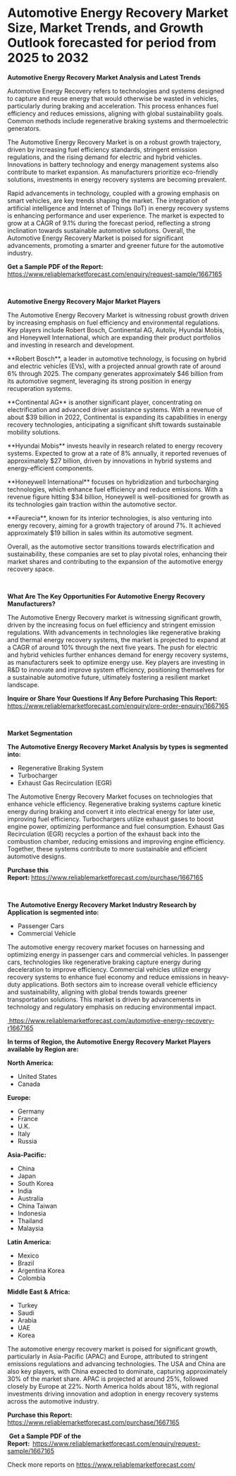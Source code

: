 <p><h1>Automotive Energy Recovery Market Size, Market Trends, and Growth Outlook forecasted for period from 2025 to 2032</h1></p><p><strong>Automotive Energy Recovery Market Analysis and Latest Trends</strong></p>
<p><p>Automotive Energy Recovery refers to technologies and systems designed to capture and reuse energy that would otherwise be wasted in vehicles, particularly during braking and acceleration. This process enhances fuel efficiency and reduces emissions, aligning with global sustainability goals. Common methods include regenerative braking systems and thermoelectric generators.</p><p>The Automotive Energy Recovery Market is on a robust growth trajectory, driven by increasing fuel efficiency standards, stringent emission regulations, and the rising demand for electric and hybrid vehicles. Innovations in battery technology and energy management systems also contribute to market expansion. As manufacturers prioritize eco-friendly solutions, investments in energy recovery systems are becoming prevalent.</p><p>Rapid advancements in technology, coupled with a growing emphasis on smart vehicles, are key trends shaping the market. The integration of artificial intelligence and Internet of Things (IoT) in energy recovery systems is enhancing performance and user experience. The market is expected to grow at a CAGR of 9.1% during the forecast period, reflecting a strong inclination towards sustainable automotive solutions. Overall, the Automotive Energy Recovery Market is poised for significant advancements, promoting a smarter and greener future for the automotive industry.</p></p>
<p><strong>Get a Sample PDF of the Report:&nbsp;</strong> <a href="https://www.reliablemarketforecast.com/enquiry/request-sample/1667165?utm_campaign=2325&utm_medium=2&utm_source=Github&utm_content=ia&utm_term=08032025&utm_id=automotive-energy-recovery">https://www.reliablemarketforecast.com/enquiry/request-sample/1667165</a></p>
<p>&nbsp;</p>
<p><strong>Automotive Energy Recovery Major Market Players</strong></p>
<p><p>The Automotive Energy Recovery Market is witnessing robust growth driven by increasing emphasis on fuel efficiency and environmental regulations. Key players include Robert Bosch, Continental AG, Autoliv, Hyundai Mobis, and Honeywell International, which are expanding their product portfolios and investing in research and development.</p><p>**Robert Bosch**, a leader in automotive technology, is focusing on hybrid and electric vehicles (EVs), with a projected annual growth rate of around 6% through 2025. The company generates approximately $46 billion from its automotive segment, leveraging its strong position in energy recuperation systems.</p><p>**Continental AG** is another significant player, concentrating on electrification and advanced driver assistance systems. With a revenue of about $39 billion in 2022, Continental is expanding its capabilities in energy recovery technologies, anticipating a significant shift towards sustainable mobility solutions.</p><p>**Hyundai Mobis** invests heavily in research related to energy recovery systems. Expected to grow at a rate of 8% annually, it reported revenues of approximately $27 billion, driven by innovations in hybrid systems and energy-efficient components.</p><p>**Honeywell International** focuses on hybridization and turbocharging technologies, which enhance fuel efficiency and reduce emissions. With a revenue figure hitting $34 billion, Honeywell is well-positioned for growth as its technologies gain traction within the automotive sector.</p><p>**Faurecia**, known for its interior technologies, is also venturing into energy recovery, aiming for a growth trajectory of around 7%. It achieved approximately $19 billion in sales within its automotive segment.</p><p>Overall, as the automotive sector transitions towards electrification and sustainability, these companies are set to play pivotal roles, enhancing their market shares and contributing to the expansion of the automotive energy recovery space.</p></p>
<p>&nbsp;</p>
<p><strong>What Are The Key Opportunities For Automotive Energy Recovery Manufacturers?</strong></p>
<p><p>The Automotive Energy Recovery market is witnessing significant growth, driven by the increasing focus on fuel efficiency and stringent emission regulations. With advancements in technologies like regenerative braking and thermal energy recovery systems, the market is projected to expand at a CAGR of around 10% through the next five years. The push for electric and hybrid vehicles further enhances demand for energy recovery systems, as manufacturers seek to optimize energy use. Key players are investing in R&D to innovate and improve system efficiency, positioning themselves for a sustainable automotive future, ultimately fostering a resilient market landscape.</p></p>
<p><strong>Inquire or Share Your Questions If Any Before Purchasing This Report:</strong> <a href="https://www.reliablemarketforecast.com/enquiry/pre-order-enquiry/1667165?utm_campaign=2325&utm_medium=2&utm_source=Github&utm_content=ia&utm_term=08032025&utm_id=automotive-energy-recovery">https://www.reliablemarketforecast.com/enquiry/pre-order-enquiry/1667165</a></p>
<p>&nbsp;</p>
<p><strong>Market Segmentation</strong></p>
<p><strong>The Automotive Energy Recovery Market Analysis by types is segmented into:</strong></p>
<p><ul><li>Regenerative Braking System</li><li>Turbocharger</li><li>Exhaust Gas Recirculation (EGR)</li></ul></p>
<p><p>The Automotive Energy Recovery Market focuses on technologies that enhance vehicle efficiency. Regenerative braking systems capture kinetic energy during braking and convert it into electrical energy for later use, improving fuel efficiency. Turbochargers utilize exhaust gases to boost engine power, optimizing performance and fuel consumption. Exhaust Gas Recirculation (EGR) recycles a portion of the exhaust back into the combustion chamber, reducing emissions and improving engine efficiency. Together, these systems contribute to more sustainable and efficient automotive designs.</p></p>
<p><strong>Purchase this Report:&nbsp;</strong><a href="https://www.reliablemarketforecast.com/purchase/1667165?utm_campaign=2325&utm_medium=2&utm_source=Github&utm_content=ia&utm_term=08032025&utm_id=automotive-energy-recovery">https://www.reliablemarketforecast.com/purchase/1667165</a></p>
<p>&nbsp;</p>
<p><strong>The Automotive Energy Recovery Market Industry Research by Application is segmented into:</strong></p>
<p><ul><li>Passenger Cars</li><li>Commercial Vehicle</li></ul></p>
<p><p>The automotive energy recovery market focuses on harnessing and optimizing energy in passenger cars and commercial vehicles. In passenger cars, technologies like regenerative braking capture energy during deceleration to improve efficiency. Commercial vehicles utilize energy recovery systems to enhance fuel economy and reduce emissions in heavy-duty applications. Both sectors aim to increase overall vehicle efficiency and sustainability, aligning with global trends towards greener transportation solutions. This market is driven by advancements in technology and regulatory emphasis on reducing environmental impact.</p></p>
<p><a href="https://www.reliablemarketforecast.com/automotive-energy-recovery-r1667165?utm_campaign=2325&utm_medium=2&utm_source=Github&utm_content=ia&utm_term=08032025&utm_id=automotive-energy-recovery">&nbsp;https://www.reliablemarketforecast.com/automotive-energy-recovery-r1667165</a></p>
<p><strong>In terms of Region, the Automotive Energy Recovery Market Players available by Region are:</strong></p>
<p>
    <p> <strong> North America: </strong>
        <ul>
            <li>United States</li>
            <li>Canada</li>
        </ul>
        </p> 
    <p> <strong> Europe: </strong>
        <ul>
            <li>Germany</li>
            <li>France</li>
            <li>U.K.</li>
            <li>Italy</li>
            <li>Russia</li>
        </ul>
        </p> 
    <p> <strong> Asia-Pacific: </strong>
        <ul>
            <li>China</li>
            <li>Japan</li>
            <li>South Korea</li>
            <li>India</li>
            <li>Australia</li>
            <li>China Taiwan</li>
            <li>Indonesia</li>
            <li>Thailand</li>
            <li>Malaysia</li>
        </ul>
        </p> 
    <p> <strong> Latin America: </strong>
        <ul>
            <li>Mexico</li>
            <li>Brazil</li>
            <li>Argentina Korea</li>
            <li>Colombia</li>
        </ul>
        </p> 
    <p> <strong> Middle East & Africa: </strong>
        <ul>
            <li>Turkey</li>
            <li>Saudi</li>
            <li>Arabia</li>
            <li>UAE</li>
            <li>Korea</li>
        </ul>
    </p>
    </p>
<p><p>The automotive energy recovery market is poised for significant growth, particularly in Asia-Pacific (APAC) and Europe, attributed to stringent emissions regulations and advancing technologies. The USA and China are also key players, with China expected to dominate, capturing approximately 30% of the market share. APAC is projected at around 25%, followed closely by Europe at 22%. North America holds about 18%, with regional investments driving innovation and adoption in energy recovery systems across the automotive industry.</p></p>
<p><strong>Purchase this Report: </strong><a href="https://www.reliablemarketforecast.com/purchase/1667165?utm_campaign=2325&utm_medium=2&utm_source=Github&utm_content=ia&utm_term=08032025&utm_id=automotive-energy-recovery">https://www.reliablemarketforecast.com/purchase/1667165</a></p>
<p>&nbsp;<strong>Get a Sample PDF of the Report:&nbsp;&nbsp;</strong><a href="https://www.reliablemarketforecast.com/enquiry/request-sample/1667165?utm_campaign=2325&utm_medium=2&utm_source=Github&utm_content=ia&utm_term=08032025&utm_id=automotive-energy-recovery">https://www.reliablemarketforecast.com/enquiry/request-sample/1667165</a></p>
<p><strong></strong></p>
<p>Check more reports on <a href="https://www.reliablemarketforecast.com/?utm_campaign=2325&utm_medium=2&utm_source=Github&utm_content=ia&utm_term=08032025&utm_id=automotive-energy-recovery">https://www.reliablemarketforecast.com/</a></p>
